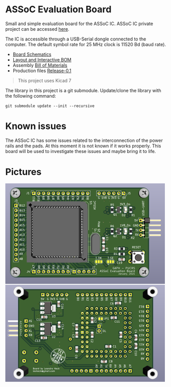 # ASSoC Evaluation Board

Small and simple evaluation board for the ASSoC IC.
ASSoC IC private project can be accessed [here](https://lesvos.pucrs.br/assoc/assoc). 

The IC is accessible through a USB-Serial dongle connected to the computer. The default symbol rate for 25 MHz clock is 11520 Bd (baud rate).

- [Board Schematics](board-schematic.pdf)
- [Layout and Interactive BOM](https://htmlpreview.github.io/?https://github.com/leoheck/assoc-board/blob/main/board-bom.html)
- Assembly [Bill of Materials](board-bom.csv)
- Production files [Release-0.1](https://github.com/leoheck/assoc-board/releases/tag/0.1)

> This project uses Kicad 7

The library in this project is a git submodule.
Update/clone the library with the following command:

```
git submodule update --init --recursive
```

# Known issues

The ASSoC IC has some issues related to the interconnection of the power rails and the pads. At this moment it is not known if it works properly. This board will be used to investigate these issues and maybe bring it to life. 

# Pictures

<img src="misc/board-top.png" width="500">
<img src="misc/board-bottom.png" width="500">